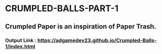 # CRUMPLED-BALLS-PART-1

## Crumpled Paper is an inspiration of Paper Trash.

### Output Link : https://adgamedev23.github.io/Crumpled-Balls-1/index.html
